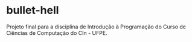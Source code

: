 # bullet-hell
Projeto final para a disciplina de Introdução à Programação do Curso de Ciências de Computação do CIn - UFPE.
